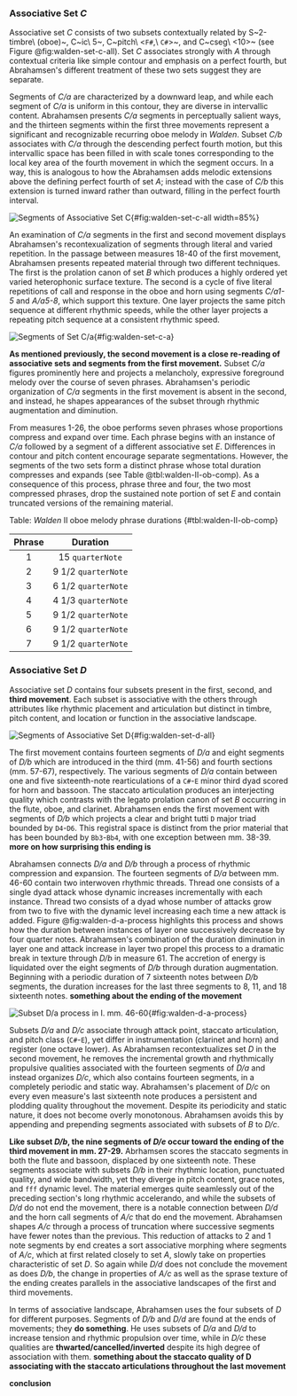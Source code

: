 ### Associative Set *C*

Associative set *C* consists of two subsets contextually related by S~2-timbre\ (oboe)~, C~ic\ 5~, C~pitch\ <`F#`,\ `C#`>~, and C~cseg\ <10>~ (see Figure @fig:walden-set-c-all). Set *C* associates strongly with *A* through contextual criteria like simple contour and emphasis on a perfect fourth, but Abrahamsen's different treatment of these two sets suggest they are separate.

Segments of *C/a* are characterized by a downward leap, and while each segment of *C/a* is uniform in this contour, they are diverse in intervallic content. Abrahamsen presents *C/a* segments in perceptually salient ways, and the thirteen segments within the first three movements represent a significant and recognizable recurring oboe melody in *Walden*. Subset *C/b* associates with *C/a* through the descending perfect fourth motion, but this intervallic space has been filled in with scale tones corresponding to the local key area of the fourth movement in which the segment occurs. In a way, this is analogous to how the Abrahamsen adds melodic extensions above the defining perfect fourth of set *A*; instead with the case of *C/b* this extension is turned inward rather than outward, filling in the perfect fourth interval.

<!-- *C/b* is found only in the duo layer of the fourth movement, and like subset *A/c*, it sounds continuously from beginning to end undergoing several key changes over the course of ten segments. -->

![Segments of Associative Set *C*](/Volumes/Data/Dropbox/Composition/Current-Projects/dissertation-paper/figures/walden-associative-set-c-all.png){#fig:walden-set-c-all width=85%}

An examination of *C/a* segments in the first and second movement displays Abrahamsen's recontexualization of segments through literal and varied repetition. In the passage between measures 18-40 of the first movement, Abrahamsen presents repeated material through two different techniques. <!-- The way this segment answers the final *A/a4* horn call segment encourages a close association between the two sets. Like subset *A/a*, segments *C/a1-5* (mm. 18-40) are related by literal repetition. --> The first is the prolation canon of set *B* which produces a highly ordered yet varied heterophonic surface texture. The second is a cycle of five literal repetitions of call and response in the oboe and horn using segments *C/a1-5* and *A/a5-8*, which support this texture. One layer projects the same pitch sequence at different rhythmic speeds, while the other layer projects a repeating pitch sequence at a consistent rhythmic speed.

![Segments of Set *C/a*](/Volumes/Data/Dropbox/Composition/Current-Projects/dissertation-paper/figures/walden-set-c-a.png){#fig:walden-set-c-a}

**As mentioned previously, the second movement is a close re-reading of associative sets and segments from the first movement.** Subset *C/a* figures prominently here and projects a melancholy, expressive foreground melody over the course of seven phrases. Abrahamsen's periodic organization of *C/a* segments in the first movement is absent in the second, and instead, he shapes appearances of the subset through rhythmic augmentation and diminution.

From measures 1-26, the oboe performs seven phrases whose proportions compress and expand over time. Each phrase begins with an instance of *C/a* followed by a segment of a different associative set *E*. Differences in contour and pitch content encourage separate segmentations. However, the segments of the two sets form a distinct phrase whose total duration compresses and expands (see Table @tbl:walden-II-ob-comp). As a consequence of this process, phrase three and four, the two most compressed phrases, drop the sustained note portion of set *E* and contain truncated versions of the remaining material.

Table: *Walden* II oboe melody phrase durations {#tbl:walden-II-ob-comp}

| Phrase |      Duration       |
|:------:|:-------------------:|
|   1    |  15 `quarterNote`   |
|   2    | 9 1/2 `quarterNote` |
|   3    | 6 1/2 `quarterNote` |
|   4    | 4 1/3 `quarterNote` |
|   5    | 9 1/2 `quarterNote` |
|   6    | 9 1/2 `quarterNote` |
|   7    | 9 1/2 `quarterNote` |

### Associative Set *D*

Associative set *D* contains four subsets present in the first, second, and **third movement**. Each subset is associative with the others through attributes like rhythmic placement and articulation but distinct in timbre, pitch content, and location or function in the associative landscape.

![Segments of Associative Set *D*](/Volumes/Data/Dropbox/Composition/Current-Projects/dissertation-paper/figures/walden-associative-set-d-all.png){#fig:walden-set-d-all}

The first movement contains fourteen segments of *D/a* and eight segments of *D/b* which are introduced in the third (mm. 41-56) and fourth sections (mm. 57-67), respectively. The various segments of *D/a* contain between one and five sixteenth-note rearticulations of a `C#`-`E` minor third dyad scored for horn and bassoon. The staccato articulation produces an interjecting quality which contrasts with the legato prolation canon of set *B* occurring in the flute, oboe, and clarinet. Abrahamsen ends the first movement with segments of *D/b* which projects a clear and bright tutti `D` major triad bounded by `D4`-`D6`. This registral space is distinct from the prior material that has been bounded by `Bb3`-`Bb4`, with one exception between mm. 38-39. **more on how surprising this ending is**

Abrahamsen connects *D/a* and *D/b* through a process of rhythmic compression and expansion. The fourteen segments of *D/a* between mm. 46-60 contain two interwoven rhythmic threads. Thread one consists of a single dyad attack whose dynamic increases incrementally with each instance. Thread two consists of a dyad whose number of attacks grow from two to five with the dynamic level increasing each time a new attack is added. Figure @fig:walden-d-a-process highlights this process and shows how the duration between instances of layer one successively decrease by four quarter notes. Abrahamsen's combination of the duration diminution in layer one and attack increase in layer two propel this process to a dramatic break in texture through *D/b* in measure 61. The accretion of energy is liquidated over the eight segments of *D/b* through duration augmentation. Beginning with a periodic duration of 7 sixteenth notes between *D/b* segments, the duration increases for the last three segments to 8, 11, and 18 sixteenth notes. **something about the ending of the movement**

![Subset *D/a* process in I. mm. 46-60](/Volumes/Data/Dropbox/Composition/Current-Projects/dissertation-paper/figures/walden-I-set-d-a-process.png){#fig:walden-d-a-process}

Subsets *D/a* and *D/c* associate through attack point, staccato articulation, and pitch class (`C#`-`E`), yet differ in instrumentation (clarinet and horn) and register (one octave lower). As Abrahamsen recontextualizes set *D* in the second movement, he removes the incremental growth and rhythmically propulsive qualities associated with the fourteen segments of *D/a* and instead organizes *D/c*, which also contains fourteen segments, in a completely periodic and static way. Abrahamsen's placement of *D/c* on every even measure's last sixteenth note produces a persistent and plodding quality throughout the movement. Despite its periodicity and static nature, it does not become overly monotonous. Abrahamsen avoids this by appending and prepending segments associated with subsets of *B* to *D/c*.

<!-- maybe cut the following para  -->

**Like subset *D/b*, the nine segments of *D/e* occur toward the ending of the third movement in mm. 27-29.** Abrhamsen scores the staccato segments in both the flute and bassoon, displaced by one sixteenth note. These segments associate with subsets *D/b* in their rhythmic location, punctuated quality, and wide bandwidth, yet they diverge in pitch content, grace notes, and `fff` dynamic level. The material emerges quite seamlessly out of the preceding section's long rhythmic accelerando, and while the subsets of *D/d* do not end the movement, there is a notable connection between *D/d* and the horn call segments of *A/c* that do end the movement. Abrahamsen shapes *A/c* through a process of truncation where successive segments have fewer notes than the previous. This reduction of attacks to 2 and 1 note segments by end creates a sort associative morphing where segments of *A/c*, which at first related closely to set *A*, slowly take on properties characteristic of set *D*. So again while *D/d* does not conclude the movement as does *D/b*, the change in properties of *A/c* as well as the sprase texture of the ending creates parallels in the associative landscapes of the first and third movements.

In terms of associative landscape, Abrahamsen uses the four subsets of *D* for different purposes. Segments of *D/b* and *D/d* are found at the ends of movements; they **do something**. He uses subsets of *D/a* and *D/d* to increase tension and rhythmic propulsion over time, while in *D/c* these qualities are **thwarted/cancelled/inverted** despite its high degree of association with them. **something about the staccato quality of D associating with the staccato articulations throughout the last movement**

**conclusion**

<!--
## Connections

### Connections to Other Music

As with much of Abrahamsen's music, there are intersections between *Walden*, earlier pieces, and later pieces. Abrahamsen completed *Walden* and *Winternacht* in the same year (1978) and both share similar compositional features. The two works each contain four movements that successively decrease in duration, returning musical material between movements, and a final movement that is polystylistic, polytonal, and clearly references older musical styles. In the case of *Winternacht*, the first movement serves as a "kind of overture"[@Ernste] that foreshadows the music to come in the third and fourth movement. Figure @fig:wn-returning-material shows one example of this from the first and third movements. The first movement contains a section where Stravinskian rhythms articulated in the strings crossfade with material from a previous section. The same material, recast in a different tempo and meter, serves as the basis for the third movement. The way in which this and other sections return throughout *Winternacht* is like the difference between a door being temporarily opened and catching a glimpse of a room versus being inside the room.

![*Winternacht* Material from Movement I Returning in Movement III](/Volumes/Data/Dropbox/Composition/Current-Projects/dissertation-paper/figures/winternacht-returning-material.png){#fig:wn-returning-material}

An additional connection between *Winternacht* and *Walden* can be heard in the presence of a similar horn call in both works. Figure @fig:triadic-horn-calls compares the two. The triadic nature of this horn motive calls to mind a natural horn, or more specifically a German *Jagd Horn* (hunting horn). **more on allusions**c

![*Winternacht* and *Walden* Triadic Horn Calls](/Volumes/Data/Dropbox/Composition/Current-Projects/dissertation-paper/figures/temporary.png){#fig:triadic-horn-calls}

*Walden* does not have large sections of music that return in the same fashion as in *Winternacht*. Instead several movements contain recurring gestures or otherwise similar material that retain particular musical identities. For instance, in measure 18-20 of the first movement, the first entrance of the oboe is a descending `F#`-`C#` perfect fourth. This same musical motive reappears in the second movement in measures 5-6, 15-16, and 24-25, as well as at the climax of the third movement in measures 26-27. Another case can be found in the close relationship between the ending of the first movement and beginning of the second movement. Towards the end of the first movement, a `C#` and E staccato repeated-note gesture appears in the bassoon and French horn while a new homophonic texture and melody arises in the trio of flute, oboe, and clarinet. The staccato repeated-note gesture grows in assertiveness and abruptly cuts off this melody and transforms into a tutti punctuated chord articulated by the entire quintet. In a way, the second movement picks up where this prior melody left off. Abrahamsen presents it directly at the beginning of the second movement transposed a perfect fifth lower and shortly thereafter the staccato `C#` and E gesture returns in the clarinet and horn.

The opening section of the first movement of *Walden* also serves as the germinal material for *Wald* which was written many years later.
-->
